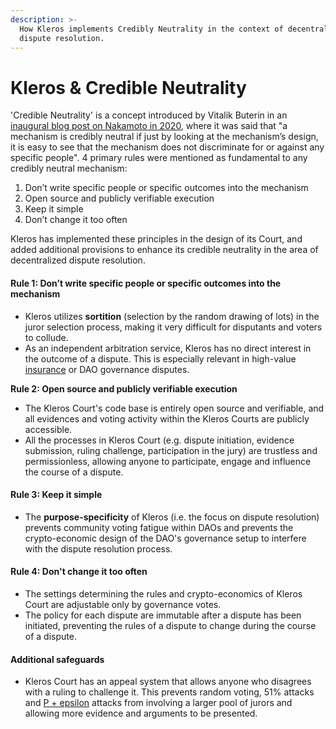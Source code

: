 ```yaml
---
description: >-
  How Kleros implements Credibly Neutrality in the context of decentralized
  dispute resolution.
---
```


# Kleros & Credible Neutrality

'Credible Neutrality' is a concept introduced by Vitalik Buterin in an [inaugural blog post on Nakamoto in 2020](https://nakamoto.com/credible-neutrality/), where it was said that "a mechanism is credibly neutral if just by looking at the mechanism’s design, it is easy to see that the mechanism does not discriminate for or against any specific people". 4 primary rules were mentioned as fundamental to any credibly neutral mechanism:

1. Don’t write specific people or specific outcomes into the mechanism
2. Open source and publicly verifiable execution
3. Keep it simple
4. Don’t change it too often

Kleros has implemented these principles in the design of its Court, and added additional provisions to enhance its credible neutrality in the area of decentralized dispute resolution.

#### **Rule 1: Don’t write specific people or specific outcomes into the mechanism**

* Kleros utilizes **sortition** (selection by the random drawing of lots) in the juror selection process, making it very difficult for disputants and voters to collude.&#x20;
* As an independent arbitration service, Kleros has no direct interest in the outcome of a dispute. This is especially relevant in high-value [insurance](../../integrations/types-of-integrations/1.-dispute-resolution-integration-plan/use-cases/defi-insurance.md) or DAO governance disputes.

**Rule 2: Open source and publicly verifiable execution**

* The Kleros Court's code base is entirely open source and verifiable, and all evidences and voting activity within the Kleros Courts are publicly accessible.
* All the processes in Kleros Court (e.g. dispute initiation, evidence submission, ruling challenge, participation in the jury) are trustless and permissionless, allowing anyone to participate, engage and influence the course of a dispute.

#### **Rule 3: Keep it simple**

* The **purpose-specificity** of Kleros (i.e. the focus on dispute resolution) prevents community voting fatigue within DAOs and prevents the crypto-economic design of the DAO's governance setup to interfere with the dispute resolution process.

#### Rule 4: Don't change it too often

* The settings determining the rules and crypto-economics of Kleros Court are adjustable only by governance votes.
* The policy for each dispute are immutable after a dispute has been initiated, preventing the rules of a dispute to change during the course of a dispute.

#### Additional safeguards

* Kleros Court has an appeal system that allows anyone who disagrees with a ruling to challenge it. This prevents random voting, 51% attacks and [P + epsilon](https://blog.ethereum.org/2015/01/28/p-epsilon-attack/) attacks from involving a larger pool of jurors and allowing more evidence and arguments to be presented.
